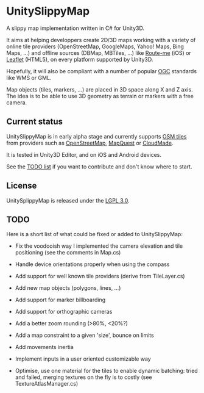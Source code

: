 UnitySlippyMap
==============

A slippy map implementation written in C# for Unity3D.

It aims at helping developpers create 2D/3D maps working with a variety of online tile providers (OpenStreetMap, GoogleMaps, Yahoo! Maps, Bing Maps, ...) and offline sources (DBMap, MBTiles, ...) like [Route-me](https://github.com/route-me/route-me) (iOS) or [Leaflet](http://leaflet.cloudmade.com/) (HTML5), on every platform supported by Unity3D.

Hopefully, it will also be compliant with a number of popular [OGC](http://www.opengeospatial.org/) standards like WMS or GML.

Map objects (tiles, markers, ...) are placed in 3D space along X and Z axis. The idea is to be able to use 3D geometry as terrain or markers with a free camera.

Current status
--------------

UnitySlippyMap is in early alpha stage and currently supports [OSM tiles](http://wiki.openstreetmap.org/wiki/Slippy_map_tilenames) from providers such as [OpenStreetMap](http://www.openstreetmap.org/), [MapQuest](http://www.mapquest.com/) or [CloudMade](http://cloudmade.com/).

It is tested in Unity3D Editor, and on iOS and Android devices.

See the [TODO list](/jderrough/UnitySlippyMap#todo) if you want to contribute and don't know where to start.

License
-------

UnitySplippyMap is released under the [LGPL 3.0](http://www.gnu.org/licenses/lgpl.html).

TODO
----

Here is a short list of what could be fixed or added to UnitySlippyMap:

* Fix the voodooish way I implemented the camera elevation and tile positioning (see the comments in Map.cs)
* Handle device orientations properly when using the compass
* Add support for well known tile providers (derive from TileLayer.cs)
* Add new map objects (polygons, lines, ...)
* Add support for marker billboarding
* Add support for orthographic cameras
* Add a better zoom rounding (>80%, <20%?)
* Add a map constraint to a given 'size', bounce on limits
* Add movements inertia
* Implement inputs in a user oriented customizable way

* Optimise, use one material for the tiles to enable dynamic batching: tried and failed, merging textures on the fly is to costly (see TextureAtlasManager.cs)
